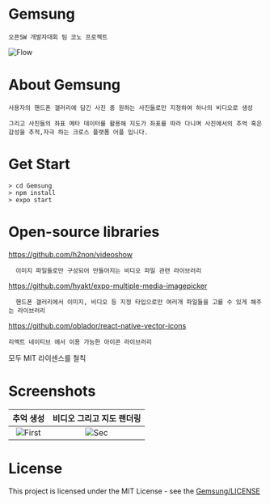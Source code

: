 # Gemsung
    오픈SW 개발자대회 팀 코노 프로젝트
![Flow](https://user-images.githubusercontent.com/33346331/66287722-c2987d00-e911-11e9-94dd-c45fbe327bed.jpg)
# About Gemsung
    사용자의 핸드폰 갤러리에 담긴 사진 중 원하는 사진들로만 지정하여 하나의 비디오로 생성 
    
    그리고 사진들의 좌표 메타 데이터를 활용해 지도가 좌표를 따라 다니며 사진에서의 추억 혹은 감성을 추적,자극 하는 크로스 플랫폼 어플 입니다.
# Get Start
    > cd Gemsung
    > npm install
    > expo start
# Open-source libraries
https://github.com/h2non/videoshow
      
      이미지 파일들로만 구성되어 만들어지는 비디오 파일 관련 라이브러리

https://github.com/hyakt/expo-multiple-media-imagepicker

      핸드폰 갤러리에서 이미지, 비디오 등 지정 타입으로만 여러개 파일들을 고를 수 있게 해주는 라이브러리
      
https://github.com/oblador/react-native-vector-icons

    리액트 네이티브 에서 이용 가능한 아이콘 라이브러리

모두 MIT 라이센스를 철칙
# Screenshots
| 추억 생성 | 비디오 그리고 지도 랜더링 |
|:-:|:-:|
| ![First](https://user-images.githubusercontent.com/33346331/66270306-bdddb580-e88c-11e9-8bf3-3b92dafab1e6.jpg) | ![Sec](https://user-images.githubusercontent.com/33346331/66270305-bdddb580-e88c-11e9-9b62-2cb1b25ce60f.jpg) |
# License
This project is licensed under the MIT License - see the [Gemsung/LICENSE](LICENSE)
